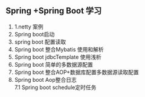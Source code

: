 ## Spring +Spring Boot 学习
1. 1.netty 案例  
1. Spring boot启动  
2. spring boot 配置读取  
3. Spring boot 整合Mybatis 使用和解析
4. Spring boot jdbcTemplate 使用浅析
5. Spring boot 简单的多数据源配置
6. Spring boot 整合AOP+数据库配置多数据源读取配置
7. Spring boot Aop整合日志  
7.1 Spring boot schedule定时任务